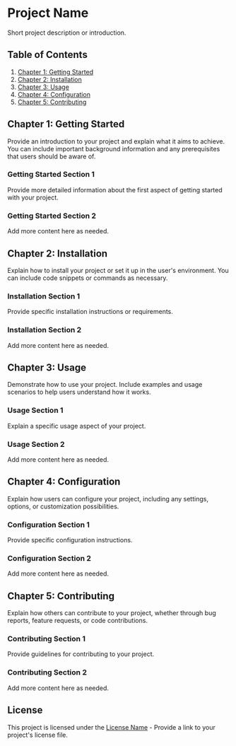 # Project Name

Short project description or introduction.

## Table of Contents
1. [Chapter 1: Getting Started](#chapter-1-getting-started)
2. [Chapter 2: Installation](#chapter-2-installation)
3. [Chapter 3: Usage](#chapter-3-usage)
4. [Chapter 4: Configuration](#chapter-4-configuration)
5. [Chapter 5: Contributing](#chapter-5-contributing)

## Chapter 1: Getting Started
Provide an introduction to your project and explain what it aims to achieve. You can include important background information and any prerequisites that users should be aware of.

### Getting Started Section 1
Provide more detailed information about the first aspect of getting started with your project.

### Getting Started Section 2
Add more content here as needed.

## Chapter 2: Installation
Explain how to install your project or set it up in the user's environment. You can include code snippets or commands as necessary.

### Installation Section 1
Provide specific installation instructions or requirements.

### Installation Section 2
Add more content here as needed.

## Chapter 3: Usage
Demonstrate how to use your project. Include examples and usage scenarios to help users understand how it works.

### Usage Section 1
Explain a specific usage aspect of your project.

### Usage Section 2
Add more content here as needed.

## Chapter 4: Configuration
Explain how users can configure your project, including any settings, options, or customization possibilities.

### Configuration Section 1
Provide specific configuration instructions.

### Configuration Section 2
Add more content here as needed.

## Chapter 5: Contributing
Explain how others can contribute to your project, whether through bug reports, feature requests, or code contributions.

### Contributing Section 1
Provide guidelines for contributing to your project.

### Contributing Section 2
Add more content here as needed.

## License
This project is licensed under the [License Name](LICENSE) - Provide a link to your project's license file.
